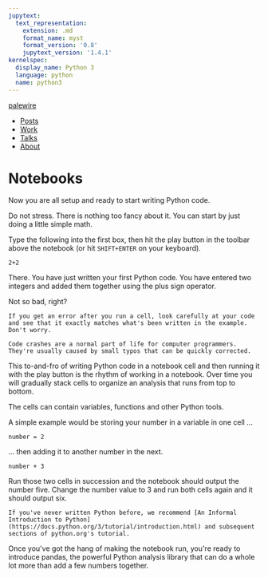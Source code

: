 ```yaml
---
jupytext:
  text_representation:
    extension: .md
    format_name: myst
    format_version: '0.8'
    jupytext_version: '1.4.1'
kernelspec:
  display_name: Python 3
  language: python
  name: python3
---
```


<nav>
  <div class="row">
    <div class="sevencol">
      <div class="shingle">
        <a href="https://palewi.re/">
          <div rel="rnews:copyrightedBy rnews:hasSource rnews:providedBy">
            <div about="http://palewi.re/" typeof="rnews:Organization">
              <div property="rnews:name">palewire</div>
            </div>
          </div>
        </a>
      </div>
    </div>
    <div class="fivecol last links">
      <ul>
        <li>
          <a href="http://palewi.re/posts/" title="Posts">
            Posts
          </a>
        </li>
        <li>
          <a href="http://palewi.re/work/" title="Work">
            Work
          </a>
        </li>
        <li>
          <a href="http://palewi.re/talks/" title="Talks">
            Talks
          </a>
        </li>
        <li>
          <a href="http://palewi.re/who-is-ben-welsh/" title="Who is Ben Welsh?">
            About
          </a>
        </li>
      </ul>
    </div>
  </div>
</nav>
<div class="row topbar">
    <div class="twelvecol last"></div>
</div>

# Notebooks

Now you are all setup and ready to start writing Python code.

Do not stress. There is nothing too fancy about it. You can start by just doing a little simple math.

Type the following into the first box, then hit the play button in the toolbar above the notebook (or hit `SHIFT+ENTER` on your keyboard).

```{code-cell}
2+2
```

There. You have just written your first Python code. You have entered two integers and added them together using the plus sign operator.

Not so bad, right?

```{note}
If you get an error after you run a cell, look carefully at your code and see that it exactly matches what's been written in the example. Don't worry.

Code crashes are a normal part of life for computer programmers. They're usually caused by small typos that can be quickly corrected.
```

This to-and-fro of writing Python code in a notebook cell and then running it with the play button is the rhythm of working in a notebook. Over time you will gradually stack cells to organize an analysis that runs from top to bottom.

The cells can contain variables, functions and other Python tools.

A simple example would be storing your number in a variable in one cell ...

```{code-cell}
number = 2
```

... then adding it to another number in the next.

```{code-cell}
number + 3
```

Run those two cells in succession and the notebook should output the number five. Change the number value to 3 and run both cells again and it should output six.

```{note}
If you've never written Python before, we recommend [An Informal Introduction to Python](https://docs.python.org/3/tutorial/introduction.html) and subsequent sections of python.org's tutorial.
```

Once you've got the hang of making the notebook run, you're ready to introduce pandas, the powerful Python analysis library that can do a whole lot more than add a few numbers together.
